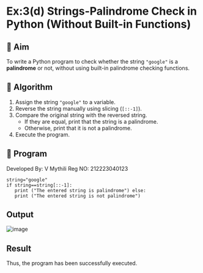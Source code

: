 # Ex:3(d) Strings-Palindrome Check in Python (Without Built-in Functions)

## 🎯 Aim
To write a Python program to check whether the string `"google"` is a **palindrome** or not, without using built-in palindrome checking functions.

## 🧠 Algorithm
1. Assign the string `"google"` to a variable.
2. Reverse the string manually using slicing (`[::-1]`).
3. Compare the original string with the reversed string.
   - If they are equal, print that the string is a palindrome.
   - Otherwise, print that it is not a palindrome.
4. Execute the program.

## 🧾 Program
Developed By: V Mythili
Reg NO: 212223040123

```
string="google" 
if string==string[::-1]: 
   print ("The entered string is palindrome") else: 
   print ("The entered string is not palindrome")
```

## Output

![image](https://github.com/user-attachments/assets/676f5a72-43cb-449b-8ab2-fc3b3bab848f)

## Result

Thus, the program has been successfully executed.
